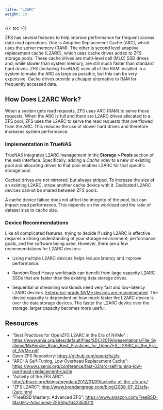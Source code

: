 ```yaml
---
title: "L2ARC"
weight: 30
---
```


{{< toc >}}

ZFS has several features to help improve performance for frequent access data read operations. One is Adaptive Replacement Cache (ARC), which uses the server memory (RAM). The other is second level adaptive replacement cache (L2ARC), which uses cache drives added to ZFS storage pools. These cache drives are multi-level cell (MLC) SSD drives and, while slower than system memory, are still much faster than standard hard drives. ZFS (including TrueNAS) uses all of the RAM installed in a system to make the ARC as large as possible, but this can be very expensive. Cache drives provide a cheaper alternative to RAM for frequently accessed data.

## How Does L2ARC Work?

When a system gets read requests, ZFS uses ARC (RAM) to serve those requests. When the ARC is full and there are L2ARC drives allocated to a ZFS pool, ZFS uses the L2ARC to serve the read requests that overflowed from the ARC. This reduces the use of slower hard drives and therefore increases system performance.

### Implementation in TrueNAS

TrueNAS integrates L2ARC management in the **Storage > Pools** section of the web interface. Specifically, adding a *Cache* vdev to a new or existing pool and allocating drives to that pool enables L2ARC for that specific storage pool.

Cached drives are not mirrored, but always striped.
To increase the size of an existing L2ARC, stripe another cache device with it.
Dedicated L2ARC devices cannot be shared between ZFS pools.

A cache device failure does not affect the integrity of the pool, but can impact read performance.
This depends on the workload and the ratio of dataset size to cache size.

### Device Recommendations

Like all complicated features, trying to decide if using L2ARC is effective requires a strong understanding of your storage environment, performance goals, and the software being used.
However, there are a few recommendations for L2ARC devices:

* Using multiple L2ARC devices helps reduce latency and improve performance.

* Random Read Heavy workloads can benefit from large capacity L2ARC SSDs that are faster than the existing data storage drives.

* Sequential or streaming workloads need very fast and low-latency L2ARC devices. [Enterprise-grade NVMe devices are recommended](https://www.snia.org/sites/default/files/SDC/2019/presentations/File_Systems/McKenzie_Ryan_Best_Practices_for_OpenZFS_L2ARC_in_the_Era_of_NVMe.pdf). The device capacity is dependent on how much faster the L2ARC device is over the data storage devices. The faster the L2ARC device over the storage, larger capacity becomes more useful.

## Resources

* "Best Practices for OpenZFS L2ARC in the Era of NVMe" : https://www.snia.org/sites/default/files/SDC/2019/presentations/File_Systems/McKenzie_Ryan_Best_Practices_for_OpenZFS_L2ARC_in_the_Era_of_NVMe.pdf
* Open ZFS Repository: https://github.com/openzfs/zfs
* "ARC: A Self-Tuning, Low Overhead Replacement Cache": https://www.usenix.org/conference/fast-03/arc-self-tuning-low-overhead-replacement-cache
* "Activity of the ZFS ARC": http://dtrace.org/blogs/brendan/2012/01/09/activity-of-the-zfs-arc/
* "ZFS L2ARC": http://www.brendangregg.com/blog/2008-07-22/zfs-l2arc.html
* "FreeBSD Mastery: Advanced ZFS": https://www.amazon.com/FreeBSD-Mastery-Advanced-ZFS/dp/164235001X
